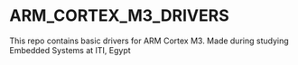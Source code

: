 # ARM_CORTEX_M3_DRIVERS
 This repo contains basic drivers for ARM Cortex M3. Made during studying Embedded Systems at ITI, Egypt

